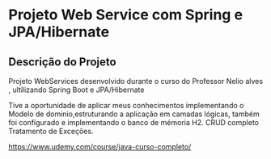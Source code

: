 # Projeto Web Service com Spring e JPA/Hibernate
## Descrição do Projeto
<p >Projeto WebServices desenvolvido durante o curso do Professor Nelio alves , ultilizando Spring Boot e JPA/Hibernate</p>

Tive a oportunidade de aplicar meus conhecimentos implementando o Modelo de dominio,estruturando a aplicação em camadas lógicas,
também foi configurado e implementando o banco de mémoria H2.
CRUD completo
Tratamento de Exceções.


https://www.udemy.com/course/java-curso-completo/
